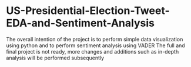 # US-Presidential-Election-Tweet-EDA-and-Sentiment-Analysis


The overall intention of the project is to perform simple data visualization using python and to perform sentiment analysis using VADER
The full and final project is not ready, more changes and additions such as in-depth analysis will be performed subsequently
